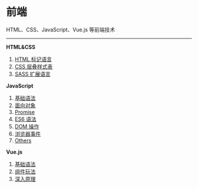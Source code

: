 # 前端

HTML、CSS、JavaScript、Vue.js 等前端技术

----



  
**HTML&CSS**

1. [HTML 标记语言](./html&css/html.md)
2. [CSS 层叠样式表](./html&css/css.md)
3. [SASS 扩展语言](./html&css/sass.md)



**JavaScript**

1. [基础语法](./javascript/fundamentals.md)
2. [面向对象](./javascript/objects.md)
3. [Promise](./javascript/promise.md)
4. [ES6 语法](./javascript/es6.md)
5. [DOM 操作](./javascript/dom.md)
6. [浏览器事件](./javascript/events.md)
7. [Others](./javascript/others.md)



**Vue.js**

1. [基础语法](./vue/essentials.md)
2. [组件玩法](./vue/components.md)
3. [深入原理](./vue/extra.md)


